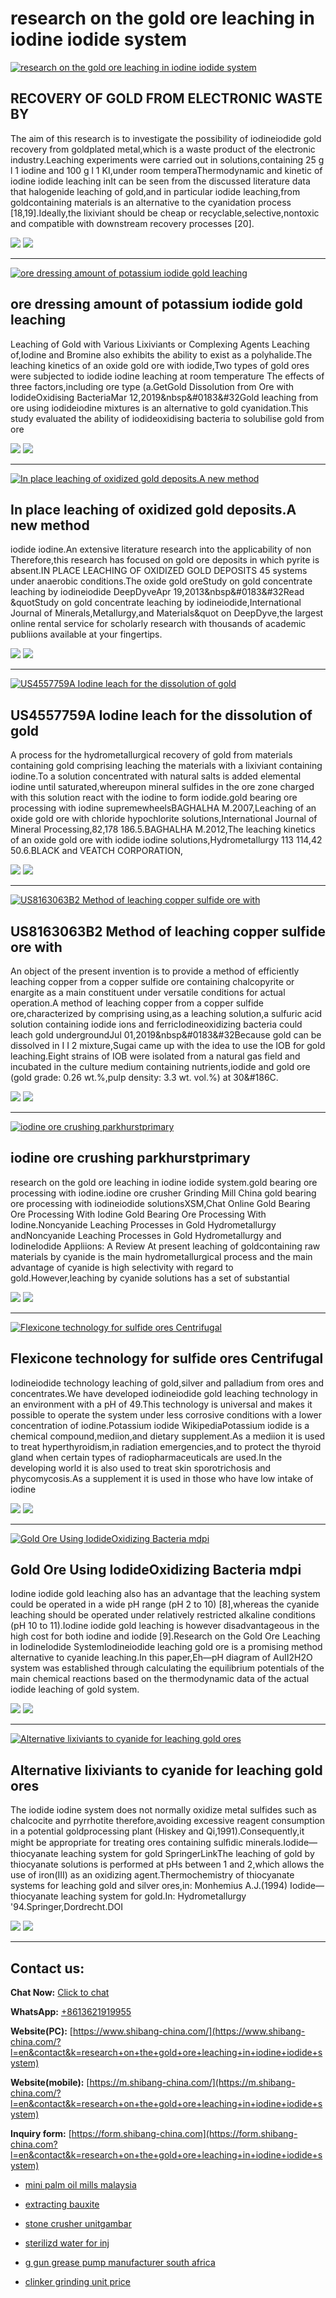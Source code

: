 # research on the gold ore leaching in iodine iodide system

<a href="https://swt.shibang-china.com/?l=en&img&k=research+on+the+gold+ore+leaching+in+iodine+iodide+system" target="_blank">![research on the gold ore leaching in iodine iodide system](http://static.shibang-china.com/all-800x300/959.jpg)</a>

## RECOVERY OF GOLD FROM ELECTRONIC WASTE BY
The aim of this research is to investigate the possibility of iodineiodide gold recovery from goldplated metal,which is a waste product of the electronic industry.Leaching experiments were carried out in solutions,containing 25 g l 1 iodine and 100 g l 1 KI,under room temperaThermodynamic and kinetic of iodine iodide leaching inIt can be seen from the discussed literature data that halogenide leaching of gold,and in particular iodide leaching,from goldcontaining materials is an alternative to the cyanidation process [18,19].Ideally,the lixiviant should be cheap or recyclable,selective,nontoxic and compatible with downstream recovery processes [20].


<a href="https://whatsapp.shibangsoft.com/WhatsApp.php" target="_blank" title="WhatsApp">![](http://static.shibang-china.com/icon/whatsapp.png)</a> <a href="https://swt.shibang-china.com/?l=en&icon&k=research+on+the+gold+ore+leaching+in+iodine+iodide+system" target="_blank">![](http://static.shibang-china.com/icon/chat-en.png)</a>

---

<a href="https://swt.shibang-china.com/?l=en&img&k=research+on+the+gold+ore+leaching+in+iodine+iodide+system" target="_blank">![ore dressing amount of potassium iodide gold leaching](http://static.shibang-china.com/all-800x300/450.jpg)</a>

## ore dressing amount of potassium iodide gold leaching
Leaching of Gold with Various Lixiviants or Complexing Agents Leaching of,Iodine and Bromine also exhibits the ability to exist as a polyhalide.The leaching kinetics of an oxide gold ore with iodide,Two types of gold ores were subjected to iodide iodine leaching at room temperature The effects of three factors,including ore type (a.GetGold Dissolution from Ore with IodideOxidising BacteriaMar 12,2019&nbsp&#0183&#32Gold leaching from ore using iodideiodine mixtures is an alternative to gold cyanidation.This study evaluated the ability of iodideoxidising bacteria to solubilise gold from ore


<a href="https://whatsapp.shibangsoft.com/WhatsApp.php" target="_blank" title="WhatsApp">![](http://static.shibang-china.com/icon/whatsapp.png)</a> <a href="https://swt.shibang-china.com/?l=en&icon&k=research+on+the+gold+ore+leaching+in+iodine+iodide+system" target="_blank">![](http://static.shibang-china.com/icon/chat-en.png)</a>

---

<a href="https://swt.shibang-china.com/?l=en&img&k=research+on+the+gold+ore+leaching+in+iodine+iodide+system" target="_blank">![In place leaching of oxidized gold deposits.A new method](http://static.shibang-china.com/all-800x300/547.jpg)</a>

## In place leaching of oxidized gold deposits.A new method
iodide iodine.An extensive literature research into the applicability of non Therefore,this research has focused on gold ore deposits in which pyrite is absent.IN PLACE LEACHING OF OXIDIZED GOLD DEPOSITS 45 systems under anaerobic conditions.The oxide gold oreStudy on gold concentrate leaching by iodineiodide DeepDyveApr 19,2013&nbsp&#0183&#32Read &quotStudy on gold concentrate leaching by iodineiodide,International Journal of Minerals,Metallurgy,and Materials&quot on DeepDyve,the largest online rental service for scholarly research with thousands of academic publiions available at your fingertips.


<a href="https://whatsapp.shibangsoft.com/WhatsApp.php" target="_blank" title="WhatsApp">![](http://static.shibang-china.com/icon/whatsapp.png)</a> <a href="https://swt.shibang-china.com/?l=en&icon&k=research+on+the+gold+ore+leaching+in+iodine+iodide+system" target="_blank">![](http://static.shibang-china.com/icon/chat-en.png)</a>

---

<a href="https://swt.shibang-china.com/?l=en&img&k=research+on+the+gold+ore+leaching+in+iodine+iodide+system" target="_blank">![US4557759A Iodine leach for the dissolution of gold](http://static.shibang-china.com/all-800x300/101.jpg)</a>

## US4557759A Iodine leach for the dissolution of gold
A process for the hydrometallurgical recovery of gold from materials containing gold comprising leaching the materials with a lixiviant containing iodine.To a solution concentrated with natural salts is added elemental iodine until saturated,whereupon mineral sulfides in the ore zone charged with this solution react with the iodine to form iodide.gold bearing ore processing with iodine supremewheelsBAGHALHA M.2007,Leaching of an oxide gold ore with chloride hypochlorite solutions,International Journal of Mineral Processing,82,178 186.5.BAGHALHA M.2012,The leaching kinetics of an oxide gold ore with iodide iodine solutions,Hydrometallurgy 113 114,42 50.6.BLACK and VEATCH CORPORATION,


<a href="https://whatsapp.shibangsoft.com/WhatsApp.php" target="_blank" title="WhatsApp">![](http://static.shibang-china.com/icon/whatsapp.png)</a> <a href="https://swt.shibang-china.com/?l=en&icon&k=research+on+the+gold+ore+leaching+in+iodine+iodide+system" target="_blank">![](http://static.shibang-china.com/icon/chat-en.png)</a>

---

<a href="https://swt.shibang-china.com/?l=en&img&k=research+on+the+gold+ore+leaching+in+iodine+iodide+system" target="_blank">![US8163063B2 Method of leaching copper sulfide ore with](http://static.shibang-china.com/all-800x300/727.jpg)</a>

## US8163063B2 Method of leaching copper sulfide ore with
An object of the present invention is to provide a method of efficiently leaching copper from a copper sulfide ore containing chalcopyrite or enargite as a main constituent under versatile conditions for actual operation.A method of leaching copper from a copper sulfide ore,characterized by comprising using,as a leaching solution,a sulfuric acid solution containing iodide ions and ferricIodineoxidizing bacteria could leach gold undergroundJul 01,2019&nbsp&#0183&#32Because gold can be dissolved in I I 2 mixture,Sugai came up with the idea to use the IOB for gold leaching.Eight strains of IOB were isolated from a natural gas field and incubated in the culture medium containing nutrients,iodide and gold ore (gold grade: 0.26 wt.%,pulp density: 3.3 wt. vol.%) at 30&#186C.


<a href="https://whatsapp.shibangsoft.com/WhatsApp.php" target="_blank" title="WhatsApp">![](http://static.shibang-china.com/icon/whatsapp.png)</a> <a href="https://swt.shibang-china.com/?l=en&icon&k=research+on+the+gold+ore+leaching+in+iodine+iodide+system" target="_blank">![](http://static.shibang-china.com/icon/chat-en.png)</a>

---

<a href="https://swt.shibang-china.com/?l=en&img&k=research+on+the+gold+ore+leaching+in+iodine+iodide+system" target="_blank">![iodine ore crushing parkhurstprimary](http://static.shibang-china.com/all-800x300/1395.jpg)</a>

## iodine ore crushing parkhurstprimary
research on the gold ore leaching in iodine iodide system.gold bearing ore processing with iodine.iodine ore crusher Grinding Mill China gold bearing ore processing with iodineiodide solutionsXSM,Chat Online Gold Bearing Ore Processing With Iodine Gold Bearing Ore Processing With Iodine.Noncyanide Leaching Processes in Gold Hydrometallurgy andNoncyanide Leaching Processes in Gold Hydrometallurgy and IodineIodide Appliions: A Review At present leaching of goldcontaining raw materials by cyanide is the main hydrometallurgical process and the main advantage of cyanide is high selectivity with regard to gold.However,leaching by cyanide solutions has a set of substantial


<a href="https://whatsapp.shibangsoft.com/WhatsApp.php" target="_blank" title="WhatsApp">![](http://static.shibang-china.com/icon/whatsapp.png)</a> <a href="https://swt.shibang-china.com/?l=en&icon&k=research+on+the+gold+ore+leaching+in+iodine+iodide+system" target="_blank">![](http://static.shibang-china.com/icon/chat-en.png)</a>

---

<a href="https://swt.shibang-china.com/?l=en&img&k=research+on+the+gold+ore+leaching+in+iodine+iodide+system" target="_blank">![Flexicone technology for sulfide ores Centrifugal](http://static.shibang-china.com/all-800x300/250.jpg)</a>

## Flexicone technology for sulfide ores Centrifugal
Iodineiodide technology leaching of gold,silver and palladium from ores and concentrates.We have developed iodineiodide gold leaching technology in an environment with a pH of 49.This technology is universal and makes it possible to operate the system under less corrosive conditions with a lower concentration of iodine.Potassium iodide WikipediaPotassium iodide is a chemical compound,mediion,and dietary supplement.As a mediion it is used to treat hyperthyroidism,in radiation emergencies,and to protect the thyroid gland when certain types of radiopharmaceuticals are used.In the developing world it is also used to treat skin sporotrichosis and phycomycosis.As a supplement it is used in those who have low intake of iodine


<a href="https://whatsapp.shibangsoft.com/WhatsApp.php" target="_blank" title="WhatsApp">![](http://static.shibang-china.com/icon/whatsapp.png)</a> <a href="https://swt.shibang-china.com/?l=en&icon&k=research+on+the+gold+ore+leaching+in+iodine+iodide+system" target="_blank">![](http://static.shibang-china.com/icon/chat-en.png)</a>

---

<a href="https://swt.shibang-china.com/?l=en&img&k=research+on+the+gold+ore+leaching+in+iodine+iodide+system" target="_blank">![Gold Ore Using IodideOxidizing Bacteria mdpi](http://static.shibang-china.com/all-800x300/781.jpg)</a>

## Gold Ore Using IodideOxidizing Bacteria mdpi
Iodine iodide gold leaching also has an advantage that the leaching system could be operated in a wide pH range (pH 2 to 10) [8],whereas the cyanide leaching should be operated under relatively restricted alkaline conditions (pH 10 to 11).Iodine iodide gold leaching is however disadvantageous in the high cost for both iodine and iodide [9].Research on the Gold Ore Leaching in IodineIodide SystemIodineiodide leaching gold ore is a promising method alternative to cyanide leaching.In this paper,Eh—pH diagram of AuII2H2O system was established through calculating the equilibrium potentials of the main chemical reactions based on the thermodynamic data of the actual iodide leaching of gold system.


<a href="https://whatsapp.shibangsoft.com/WhatsApp.php" target="_blank" title="WhatsApp">![](http://static.shibang-china.com/icon/whatsapp.png)</a> <a href="https://swt.shibang-china.com/?l=en&icon&k=research+on+the+gold+ore+leaching+in+iodine+iodide+system" target="_blank">![](http://static.shibang-china.com/icon/chat-en.png)</a>

---

<a href="https://swt.shibang-china.com/?l=en&img&k=research+on+the+gold+ore+leaching+in+iodine+iodide+system" target="_blank">![Alternative lixiviants to cyanide for leaching gold ores](http://static.shibang-china.com/all-800x300/1268.jpg)</a>

## Alternative lixiviants to cyanide for leaching gold ores
The iodide iodine system does not normally oxidize metal sulfides such as chalcocite and pyrrhotite therefore,avoiding excessive reagent consumption in a potential goldprocessing plant (Hiskey and Qi,1991).Consequently,it might be appropriate for treating ores containing sulﬁdic minerals.Iodide—thiocyanate leaching system for gold SpringerLinkThe leaching of gold by thiocyanate solutions is performed at pHs between 1 and 2,which allows the use of iron(III) as an oxidizing agent.Thermochemistry of thiocyanate systems for leaching gold and silver ores,in: Monhemius A.J.(1994) Iodide—thiocyanate leaching system for gold.In: Hydrometallurgy '94.Springer,Dordrecht.DOI


<a href="https://whatsapp.shibangsoft.com/WhatsApp.php" target="_blank" title="WhatsApp">![](http://static.shibang-china.com/icon/whatsapp.png)</a> <a href="https://swt.shibang-china.com/?l=en&icon&k=research+on+the+gold+ore+leaching+in+iodine+iodide+system" target="_blank">![](http://static.shibang-china.com/icon/chat-en.png)</a>

---
## Contact us:

**Chat Now:** [Click to chat](https://swt.shibang-china.com?l=en&contact&k=research+on+the+gold+ore+leaching+in+iodine+iodide+system)

**WhatsApp:**  [+8613621919955](https://whatsapp.shibangsoft.com/WhatsApp.php)

**Website(PC):** [https://www.shibang-china.com/](https://www.shibang-china.com/?l=en&contact&k=research+on+the+gold+ore+leaching+in+iodine+iodide+system)

**Website(mobile):** [https://m.shibang-china.com/](https://m.shibang-china.com/?l=en&contact&k=research+on+the+gold+ore+leaching+in+iodine+iodide+system)

**Inquiry form:** [https://form.shibang-china.com](https://form.shibang-china.com?l=en&contact&k=research+on+the+gold+ore+leaching+in+iodine+iodide+system)

* [mini palm oil mills malaysia](../120/mini%20palm%20oil%20mills%20malaysia.md)

* [extracting bauxite](../113/extracting%20bauxite.md)

* [stone crusher unitgambar](../120/stone%20crusher%20unitgambar.md)

* [sterilizd water for inj](../116/sterilizd%20water%20for%20inj.md)

* [g gun grease pump manufacturer south africa](../121/g%20gun%20grease%20pump%20manufacturer%20south%20africa.md)

* [clinker grinding unit price](../116/clinker%20grinding%20unit%20price.md)